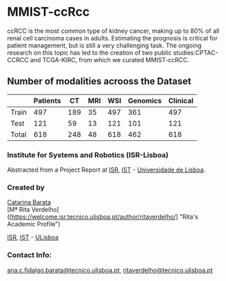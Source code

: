 # MMIST-ccRcc

ccRCC is the most common type of kidney cancer, making up to 80% of all renal cell carcinoma cases in adults. Estimating the prognosis is critical for patient management, but
is still a very challenging task. The ongoing research on this topic has led to the creation of two public studies:CPTAC-CCRCC and TCGA-KIRC, from which we curated MMIST-ccRCC. 

## Number of modalities acrooss the Dataset

  |       | Patients | CT | MRI | WSI | Genomics | Clinical |
  |-------|----------|----|-----|-----|----------|----------|
  | Train | 497 | 189 | 35 | 497 | 361 | 497 |
  | Test  | 121 | 59 | 13| 121| 101 | 121 |
  | Total | 618 | 248 | 48 | 618 | 462 | 618 |
  

### Institute for Systems and Robotics (ISR-Lisboa)
Abstracted from a Project Report at [ISR](http://welcome.isr.tecnico.ulisboa.pt/), [IST](http://tecnico.ulisboa.pt/) - [Universidade de Lisboa](http://ulisboa.pt/).


### Created by

[Catarina Barata]([http://web.tecnico.ulisboa.pt/francisco.calisto/](http://users.isr.ist.utl.pt/~cbarata/#/) "Catarina's Academic Profile")  
[Mª Rita Verdelho] ([https://welcome.isr.tecnico.ulisboa.pt/author/ritaverdelho/]  "Rita's Academic Profile")   
 
[ISR](http://welcome.isr.tecnico.ulisboa.pt/), [IST](http://tecnico.ulisboa.pt/) - [ULisboa](http://ulisboa.pt/)

### Contact Info: 
[ana.c.fidalgo.barata@tecnico.ulisboa.pt](ana.c.fidalgo.barata@tecnico.ulisboa.pt), [ritaverdelho@tecnico.ulisboa.pt](@tecnico.ulisboa.pt)


  
